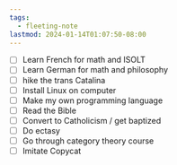 ```yaml
---
tags:
  - fleeting-note
lastmod: 2024-01-14T01:07:50-08:00
---
```

- [ ] Learn French for math and ISOLT
- [ ] Learn German for math and philosophy
- [ ] hike the trans Catalina 
- [ ] Install Linux on computer 
- [ ] Make my own programming language
- [ ] Read the Bible
- [ ] Convert to Catholicism / get baptized
- [ ] Do ectasy
- [ ] Go through category theory course
- [ ] Imitate Copycat
